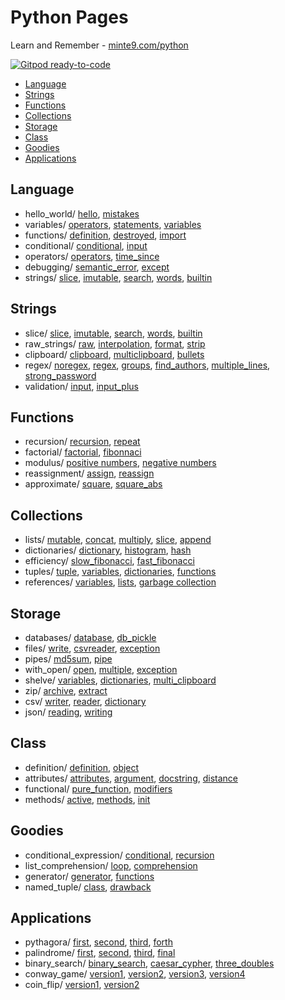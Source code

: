 # Python Pages

Learn and Remember - [minte9.com/python](https://www.minte9.com/python)

[![Gitpod ready-to-code](https://img.shields.io/badge/Gitpod-ready--to--code-blue?logo=gitpod)](https://gitpod.io/#https://github.com/minte9/python-pages)

- [Language](#language) 
- [Strings](#strings) 
- [Functions](#functions) 
- [Collections](#collections) 
- [Storage](#storage) 
- [Class](#class) 
- [Goodies](#goodies) 
- [Applications](#applications) 

## Language
  * hello_world/ [hello](/main/language/hello_world/hello.py), [mistakes](/main/language/hello_world/mistakes.py)
  * variables/ [operators](/main/language/variables/operators.py), [statements](/main/language/variables/statements.py), [variables](/main/language/variables/variables.py)
  * functions/ [definition](/main/language/functions/definition.py), [destroyed](/main/language/functions/destroyed.py), [import](/main/language/functions/import.py)
  * conditional/ [conditional](/main/language/conditional/conditional.py), [input](/main/language/conditional/input.py)
  * operators/ [operators](/main/language/operators/operators.py), [time_since](/main/language/operators/time_since.py)
  * debugging/ [semantic_error](/main/language/debugging/semantic_error.py), [except](/main/language/debugging/except.py)
  * strings/ [slice](/main/language/strings/slice.py), [imutable](/main/language/strings/imutable.py), [search](/main/language/strings/search.py), [words](/main/language/strings/words.py), [builtin](/main/language/strings/builtin.py)

## Strings
  * slice/ [slice](/main/strings/slice/slice.py), [imutable](/main/strings/slice/imutable.py), [search](/main/strings/slice/search.py), [words](/main/strings/slice/words.py), [builtin](/main/strings/slice/builtin.py)
  * raw_strings/ [raw](/main/strings/raw_strings/raw.py), [interpolation](/main/strings/raw_strings/interpolation.py), [format](/main/strings/raw_strings/format.py), [strip](/main/strings/raw_strings/strip.py)
  * clipboard/ [clipboard](/main/strings/clipboard/clipboard.py), [multiclipboard](/main/strings/clipboard/multiclipboard.py), [bullets](/main/strings/clipboard/bullets.py)
  * regex/ [noregex](/main/strings/regex/noregex.py), [regex](/main/strings/regex/regex.py), [groups](/main/strings/regex/groups.py), [find_authors](/main/strings/regex/find_authors.py), [multiple_lines](/main/strings/regex/multiple_lines.py), [strong_password](/main/strings/regex/strong_password.py)
  * validation/ [input](/main/validation/input.py), [input_plus](/main/validation/input_plus.py)

## Functions
  * recursion/ [recursion](/main/functions/recursion/recursion.py), [repeat](/main/functions/recursion/repeat.py)
  * factorial/ [factorial](/main/functions/factorial/factorial.py), [fibonnaci](/main/functions/factorial/fibonnaci.py)
  * modulus/ [positive numbers](/main/functions/modulus/positive.py), [negative numbers](/main/functions/modulus/negative.py)
  * reassignment/ [assign](/main/functions/reassignment/assign.py), [reassign](/main/functions/reassignment/reassign.py)
  * approximate/ [square](/main/functions/approximate/square.py), [square_abs](/main/functions/approximate/square_abs.py)

## Collections
  * lists/ [mutable](/main/collections/lists/mutable.py), [concat](/main/collections/lists/concat.py), [multiply](/main/collections/lists/multiply.py), [slice](/main/collections/lists/slice.py), [append](/main/collections/lists/append.py)
  * dictionaries/ [dictionary](/main/collections/dictionaries/dictionary.py), [histogram](/main/collections/dictionaries/histogram.py), [hash](/main/collections/dictionaries/hash.py)
  * efficiency/ [slow_fibonacci](/main/collections/efficiency/slow_fibonacci.py), [fast_fibonacci](/main/collections/efficiency/fast_fibonacci.py)
  * tuples/ [tuple](/main/collections/tuples/tuple.py), [variables](/main/collections/tuples/variables.py), [dictionaries](/main/collections/tuples/dictionaries.py), [functions](/main/collections/tuples/functions.py)
  * references/ [variables](/main/collections/references/variables.py), [lists](/main/collections/references/lists.py), [garbage collection](/main/collections/references/garbage.py)

## Storage
  * databases/ [database](/main/storage/databases/database.py), [db_pickle](/main/storage/databases/db_pickle.py)
  * files/ [write](/main/storage/files/write.py), [csvreader](/main/storage/files/csvreader.py), [exception](/main/storage/files/exception.py)
  * pipes/ [md5sum](/main/storage/pipes/md5sum.py), [pipe](/main/storage/pipes/pipe.py)
  * with_open/ [open](/main/storage/with_open/open.py), [multiple](/main/storage/with_open/multiple.py), [exception](/main/storage/with_open/exception.py)
  * shelve/ [variables](/main/storage/shelve/variables.py), [dictionaries](/main/storage/shelve/dictionaries.py), [multi_clipboard](/main/storage/shelve/multi_clipboard.pyw)
  * zip/ [archive](/main/storage/zip/archive.py), [extract](/main/storage/zip/extract.py)
  * csv/ [writer](/main/storage/csv/writer.py), [reader](/main/storage/csv/reader.py), [dictionary](/main/storage/csv/dictionary.py)
  * json/ [reading](/main/storage/json/reading.py), [writing](/main/storage/json/writing.py)

## Class
  * definition/ [definition](/main/class/definition/definition.py), [object](/main/class/definition/object.py)
  * attributes/ [attributes](/main/class/attributes/attributes.py), [argument](/main/class/attributes/argument.py), [docstring](/main/class/attributes/docstring.py), [distance](/main/class/attributes/distance.py)
  * functional/ [pure_function](/main/class/functional/pure_function.py), [modifiers](/main/class/functional/modifiers.py)
  * methods/ [active](/main/class/methods/active.py), [methods](/main/class/methods/methods.py), [init](/main/class/methods/init.py)

## Goodies
  * conditional_expression/ [conditional](/main/goodies/conditional_expression/conditional.py), [recursion](/main/goodies/conditional_expression/recursion.py)
  * list_comprehension/ [loop](/main/goodies/list_comprehension/loop.py), [comprehension](/main/goodies/list_comprehension/comprehension.py)
  * generator/ [generator](/main/goodies/generator/generator.py), [functions](/main/goodies/generator/functions.py)
  * named_tuple/ [class](/main/goodies/named_tuple/class.py), [drawback](/main/goodies/named_tuple/drawback.py)

## Applications
  * pythagora/ [first](/main/applications/pythagora/first.py), [second](/main/applications/pythagora/second.py), [third](/main/applications/pythagora/third.py), [forth](/main/applications/pythagora/forth.py)
  * palindrome/ [first](/main/applications/palindrome/first.py),  [second](/main/applications/palindrome/second.py), [third](/main/applications/palindrome/third.py), [final](/main/applications/palindrome/final.py)
  * binary_search/ [binary_search](/main/applications/binary_search/binary_search.py), [caesar_cypher](/main/applications/binary_search/caesar_cypher.py), [three_doubles](/main/applications/binary_search/three_doubles.py)
  * conway_game/ [version1](/main/applications/conway_game/conway_v1.py), [version2](/main/applications/conway_game/conway_v2.py), [version3](/main/applications/conway_game/conway_v3.py), [version4](/main/applications/conway_game/conway_v4.py)
  * coin_flip/ [version1](/main/applications/coin_flip/coinflip.py), [version2](/main/applications/coin_flip/coinflip_v2.py)